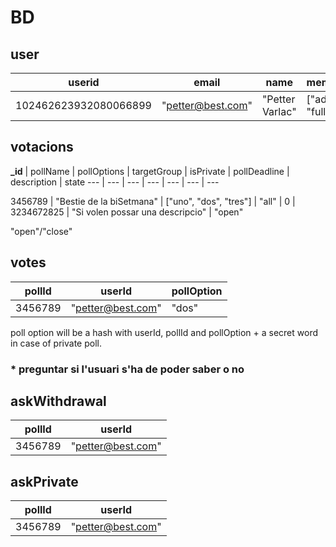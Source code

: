 # BD
## user
**userid** | email | name | membership
 ---| --- | --- | ---
 102462623932080066899 | "petter@best.com"| "Petter Varlac" | ["admin", "full", "all"]

## votacions
**_id** | pollName | pollOptions | targetGroup | isPrivate | pollDeadline | description | state
 --- | --- | --- | --- | --- | --- | ---

3456789 | "Bestie de la biSetmana" | ["uno", "dos", "tres"] | "all" | 0 | 3234672825 | "Si volen possar una descripcio" | "open"

"open"/"close"

## votes
**pollId** | **userId** | pollOption
 --- | --- | ---
3456789 | "petter@best.com" | "dos"

poll option will be a hash with userId, pollId and pollOption + a secret word in case of private poll.

### \* preguntar si l'usuari s'ha de poder saber o no
## askWithdrawal
**pollId** | **userId**
 --- | ---
3456789 | "petter@best.com"

## askPrivate
**pollId** | **userId**
 --- | ---
3456789 | "petter@best.com"
